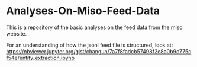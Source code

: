 # Analyses-On-Miso-Feed-Data
This is a repository of the basic analyses on the feed data from the miso website. 

For an understanding of how the jsonl feed file is structured, look at:
https://nbviewer.jupyter.org/gist/changun/7a7f8fadcb57498f2e8a0b9c775cf54e/entity_extraction.ipynb
